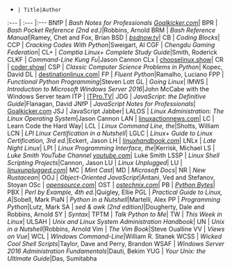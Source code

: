 -     | Title|Author
:---  | :--- |:---
BNfP  | _Bash Notes for Professionals [Goalkicker.com](goalkicker.com)_|
BPR   | _Bash Pocket Reference (2nd ed.)_|Robbins, Arnold
BRM   | _Bash Reference Manual_|Ramey, Chet and Fox, Brian
BSD   | _[bsdnow.tv](https://www.bsdnow.tv/)_|
CB    | _Coding Blocks_|
CCP   | _Cracking Codes With Python_|Sweigart, Al
CGF   | _Chengdu Gaming Federation_|
CL+   | _Comptia Linux+ Complete Study Guide_|Smith, Roderick
CLKF  | _Command-Line Kung Fu_|Jason Cannon
CLx   | [chooselinux.show](https://chooselinux.show/)|
CR    | [coder.show](https://coder.show/)|
CSP   | _Classic Computer Science Problems in Python_| Kopec, David
DL    | [destinationlinux.com](http://destinationlinux.com/)|
FP    | _Fluent Python_|Ramalho, Luciano
FPP   | _Functional Python Programming_|Steven Lott
GL    | _Going Linux_|
IMWS  | _Introduction to Microsoft Windows Server 2016_|John McCabe with the Windows Server team
ITP   | [ITPro.TV](https://itpro.tv/)|
JDG   | _JavaScript: the Definitive Guide_|Flanagan, David
JNfP  | _JavaScript Notes for Professionals_| [Goalkicker.com](goalkicker.com)
JSJ   | JavaScript Jabber|
LALOS | _Linux Administration: The Linux Operating System_|Jason Cannon
LAN   | [linuxactionnews.com](https://linuxactionnews.com/)|
LC    | Learn Code the Hard Way|
LCL   | _Linux Command Line, the_|Shotts, William
LCN   | _LPI Linux Certification in a Nutshell_|
LGLC  | _Linux+ Guide to Linux Certification, 3rd ed._|Eckert, Jason
LH    | _[linuxhandbook.com](https://linuxhandbook.com/)_|
LNLx  | _Late Night Linux_|
LPI   | _Linux Programming Interface, the_|Kerrisk, Michael
LS    | _Luke Smith YouTube Channel [youtube.com](https://www.youtube.com/channel/UC2eYFnH61tmytImy1mTYvhA)_| Luke Smith
LSSP  | _Linux Shell Scripting Projects_|Cannon, Jason
LU    | _Linux Unplugged_|
LU    | _[linuxunplugged.com](https://linuxunplugged.com/)_|
MC    | _Mint Cast_|
MD    | _Microsoft Docs_|
NR    | _New Rustacean_|
OOJ   | _Object-Oriented JavaScript_|Antani, Ved and Stefanov, Stoyan
OSc   | _[opensource.com](https://opensource.com/)_|
OST   | _[ostechnix.com](https://ostechnix.com/)_|
PB    | _[Python Bytes](pythonbytes.fm)_|
PBX   | _Perl by Example, 4th ed._|Quigley, Ellie
PGL   | _Practical Guide to Linux, A_|Sobell, Mark
PiaN  | _Python in a Nutshell_|Martelli, Alex
PP    | _Programming Python_|Lutz, Mark
SA    | _sed & awk (2nd edition)_|Dougherty, Dale and Robbins, Arnold
SY    | _Syntax_|
TPTM  | _Talk Python to Me_|
TW    | _This Week in Linux_|
ULSAH | _Unix and Linux System Administration Handbook_|
UN    | _Unix in a Nutshell_|Robbins, Arnold
Vim   | _The Vim Book_|Steve Oualline
VV    | _Views on Vue_|
WCL   | _Windows Command-Line_|William R. Stanek
WCSS  | _Wicked Cool Shell Scripts_|Taylor, Dave and Perry, Brandon
WSAF  | _Windows Server 2016 Administration Fundamentals_|Dauti, Bekim
YUG   | _Your Unix: the Ultimate Guide_|Das, Sumitabha
